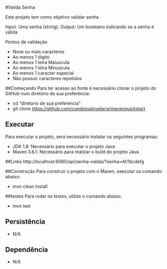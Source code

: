 #Valida Senha

Este projeto tem como objetivo validar senha

Input: Uma senha (string).
Output: Um booleano indicando se a senha é válida

Pontos de validação

- Nove ou mais caracteres
- Ao menos 1 digito
- Ao menos 1 letra Maiuscula
- Ao menos 1 letra Minuscula
- Ao menos 1 caracter especial
- Não possuir caracteres repetidos 

##Começando
Para ter acesso ao fonte é necessário clonar o projeto do GitHub num diretório de sua preferência:

- cd "diretorio de sua preferencia"
- git clone https://github.com/condessalovelace/mavenquickstart

## Executar
Para executar o projeto, será necessário instalar os seguintes programas:

- JDK 1.8: Necessário para executar o projeto Java
- Maven 3.6.1: Necessário para realizar o build do projeto Java

##Links
http://localhost:8080/api/senha-valida/?senha=At!1bcdefg

##Construção
Para construir o projeto com o Maven, executar os comando abaixo:

- mvn clean install

##testes
Para rodar os testes, utilize o comando abaixo:

- mvn test

## Persistência

- N/A


## Dependência

- N/A